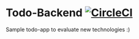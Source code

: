 # Todo-Backend [![CircleCI](https://dl.circleci.com/status-badge/img/gh/rmetel/todo-backend/tree/main.svg?style=svg&circle-token=98e57f1bb2c2f96a7e3c26397c457a092a3a4b77)](https://dl.circleci.com/status-badge/redirect/gh/rmetel/todo-backend/tree/main)

Sample todo-app to evaluate new technologies :)
